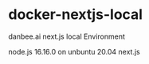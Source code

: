 # docker-nextjs-local
danbee.ai next.js local Environment

node.js 16.16.0 on unbuntu 20.04
next.js
